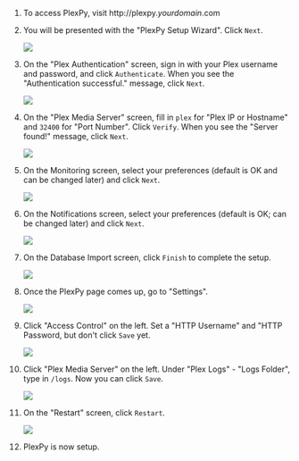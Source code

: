 1. To access PlexPy, visit http://plexpy._yourdomain_.com

1. You will be presented with the "PlexPy Setup Wizard". Click `Next`.

    ![ ](http://i.imgur.com/NhRj5jH.png)

1. On the "Plex Authentication" screen, sign in with your Plex username and password, and click `Authenticate`. When you see the "Authentication successful." message, click `Next`.

    ![](http://i.imgur.com/XFvHyV2.png)

1. On the "Plex Media Server" screen, fill in `plex` for "Plex IP or Hostname" and `32400` for "Port Number". Click `Verify`. When you see the "Server found!" message, click `Next`.

    ![](http://i.imgur.com/wnGDojV.png)

1. On the Monitoring screen, select your preferences (default is OK and can be changed later) and click `Next`.

    ![](http://i.imgur.com/ZSDv1T5.png)

1. On the Notifications screen, select your preferences (default is OK; can be changed later) and click `Next`.

    ![](http://i.imgur.com/uoP4bH1.png)

1. On the Database Import screen, click `Finish` to complete the setup.

    ![](http://i.imgur.com/jvPQ6pY.png)

1. Once the PlexPy page comes up, go to "Settings".

    ![](http://i.imgur.com/HUV857f.png)

1. Click "Access Control" on the left. Set a "HTTP Username" and "HTTP Password, but don't click `Save` yet.  

    ![](http://i.imgur.com/adV4EiZ.png)

1. Click "Plex Media Server" on the left. Under "Plex Logs" - "Logs Folder", type in `/logs`. Now you can click `Save`.

    ![](http://i.imgur.com/jK2EPXn.png)

1. On the "Restart" screen, click `Restart`.

    ![](http://i.imgur.com/2peJh7k.png)

1. PlexPy is now setup.

